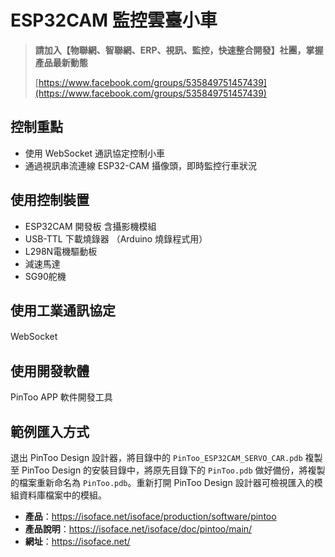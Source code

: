 # ESP32CAM 監控雲臺小車

> **請加入【物聯網、智聯網、ERP、視訊、監控，快速整合開發】社團，掌握產品最新動態**
>
> [https://www.facebook.com/groups/535849751457439](https://www.facebook.com/groups/535849751457439)

## 控制重點
* 使用 WebSocket 通訊協定控制小車
* 通過視訊串流連線 ESP32-CAM 攝像頭，即時監控行車狀況
　　
## 使用控制裝置
* ESP32CAM 開發板 含攝影機模組
* USB-TTL 下載燒錄器 （Arduino 燒錄程式用）
* L298N電機驅動板
* 減速馬達
* SG90舵機
　　
## 使用工業通訊協定
WebSocket
　　
## 使用開發軟體
PinToo APP 軟件開發工具

## 範例匯入方式

退出 PinToo Design 設計器，將目錄中的 `PinToo_ESP32CAM_SERVO_CAR.pdb` 複製至 PinToo Design 的安裝目錄中，將原先目錄下的 `PinToo.pdb` 做好備份，將複製的檔案重新命名為 `PinToo.pdb`。重新打開 PinToo Design 設計器可檢視匯入的模組資料庫檔案中的模組。

* **產品**：https://isoface.net/isoface/production/software/pintoo
* **產品說明**：https://isoface.net/isoface/doc/pintoo/main/
* **網址**：https://isoface.net/